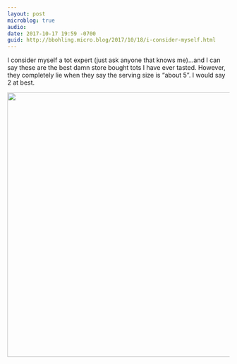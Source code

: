 ```yaml
---
layout: post
microblog: true
audio: 
date: 2017-10-17 19:59 -0700
guid: http://bbohling.micro.blog/2017/10/18/i-consider-myself.html
---
```

I consider myself a tot expert (just ask anyone that knows me)...and I can say these are the best damn store bought tots I have ever tasted. However, they completely lie when they say the serving size is “about 5”. I would say 2 at best. 

<img src="http://micro.brandonbohling.com/uploads/2017/4a160ac2d7.jpg" width="599" height="600" />
